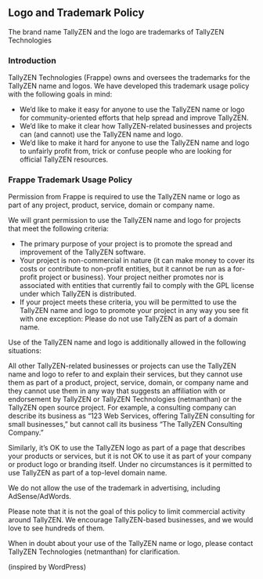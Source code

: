 ## Logo and Trademark Policy

The brand name TallyZEN and the logo are trademarks of TallyZEN Technologies

### Introduction

TallyZEN Technologies (Frappe) owns and oversees the trademarks for the TallyZEN name and logos. We have developed this trademark usage policy with the following goals in mind:

- We’d like to make it easy for anyone to use the TallyZEN name or logo for community-oriented efforts that help spread and improve TallyZEN.
- We’d like to make it clear how TallyZEN-related businesses and projects can (and cannot) use the TallyZEN name and logo.
- We’d like to make it hard for anyone to use the TallyZEN name and logo to unfairly profit from, trick or confuse people who are looking for official TallyZEN resources.

### Frappe Trademark Usage Policy

Permission from Frappe is required to use the TallyZEN name or logo as part of any project, product, service, domain or company name.

We will grant permission to use the TallyZEN name and logo for projects that meet the following criteria:

- The primary purpose of your project is to promote the spread and improvement of the TallyZEN software.
- Your project is non-commercial in nature (it can make money to cover its costs or contribute to non-profit entities, but it cannot be run as a for-profit project or business).
Your project neither promotes nor is associated with entities that currently fail to comply with the GPL license under which TallyZEN is distributed.
- If your project meets these criteria, you will be permitted to use the TallyZEN name and logo to promote your project in any way you see fit with one exception: Please do not use TallyZEN as part of a domain name.

Use of the TallyZEN name and logo is additionally allowed in the following situations:

All other TallyZEN-related businesses or projects can use the TallyZEN name and logo to refer to and explain their services, but they cannot use them as part of a product, project, service, domain, or company name and they cannot use them in any way that suggests an affiliation with or endorsement by TallyZEN or TallyZEN Technologies (netmanthan) or the TallyZEN open source project. For example, a consulting company can describe its business as “123 Web Services, offering TallyZEN consulting for small businesses,” but cannot call its business “The TallyZEN Consulting Company.”

Similarly, it’s OK to use the TallyZEN logo as part of a page that describes your products or services, but it is not OK to use it as part of your company or product logo or branding itself. Under no circumstances is it permitted to use TallyZEN as part of a top-level domain name.

We do not allow the use of the trademark in advertising, including AdSense/AdWords.

Please note that it is not the goal of this policy to limit commercial activity around TallyZEN. We encourage TallyZEN-based businesses, and we would love to see hundreds of them.

When in doubt about your use of the TallyZEN name or logo, please contact TallyZEN Technologies (netmanthan) for clarification.

(inspired by WordPress)
